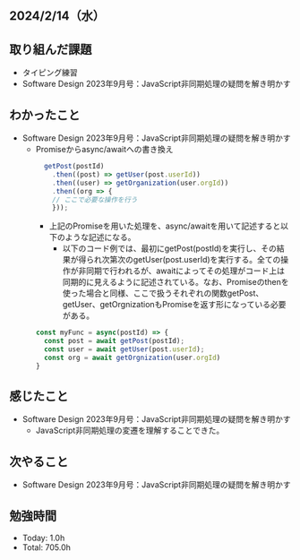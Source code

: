 ## 2024/2/14（水）

## 取り組んだ課題

- タイピング練習
- Software Design 2023年9月号：JavaScript非同期処理の疑問を解き明かす

## わかったこと
- Software Design 2023年9月号：JavaScript非同期処理の疑問を解き明かす
  - Promiseからasync/awaitへの書き換え
    ```js
      getPost(postId)
        .then((post) => getUser(post.userId))
        .then((user) => getOrganization(user.orgId))
        .then((org => {
        // ここで必要な操作を行う
        }));
    ```
      - 上記のPromiseを用いた処理を、async/awaitを用いて記述すると以下のような記述になる。
        - 以下のコード例では、最初にgetPost(postId)を実行し、その結果が得られ次第次のgetUser(post.userId)を実行する。全ての操作が非同期で行われるが、awaitによってその処理がコード上は同期的に見えるように記述されている。なお、Promiseのthenを使った場合と同様、ここで扱うそれぞれの関数getPost、getUser、getOrgnizationもPromiseを返す形になっている必要がある。
      ```js
      const myFunc = async(postId) => {
        const post = await getPost(postId);
        const user = await getUser(post.userId);
        const org = await getOrgnization(user.orgId)
      }
      ```


## 感じたこと 
- Software Design 2023年9月号：JavaScript非同期処理の疑問を解き明かす
  - JavaScript非同期処理の変遷を理解することできた。

## 次やること
- Software Design 2023年9月号：JavaScript非同期処理の疑問を解き明かす

## 勉強時間

- Today: 1.0h
- Total: 705.0h
